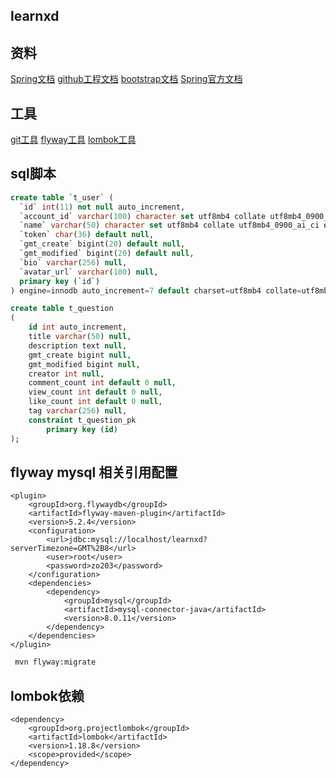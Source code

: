 ## learnxd
## 资料
[Spring文档](https://spring.io/guides/gs/serving-web-content/)
[github工程文档](https://github.com/aihuidezo/learnxd)
[bootstrap文档](https://v3.bootcss.com/getting-started/)
[Spring官方文档](https://docs.spring.io/spring-boot/docs/2.0.0.RC1/reference/html/boot-features-sql.html#boot-features-embedded-database-support)
## 工具
[git工具](https://git-scm.com)
[flyway工具](https://flywaydb.org/)
[lombok工具](https://projectlombok.org/)
## sql脚本
```sql
create table `t_user` (
  `id` int(11) not null auto_increment,
  `account_id` varchar(100) character set utf8mb4 collate utf8mb4_0900_ai_ci default null,
  `name` varchar(50) character set utf8mb4 collate utf8mb4_0900_ai_ci default null,
  `token` char(36) default null,
  `gmt_create` bigint(20) default null,
  `gmt_modified` bigint(20) default null,
  `bio` varchar(256) null,
  `avatar_url` varchar(100) null,
  primary key (`id`)
) engine=innodb auto_increment=7 default charset=utf8mb4 collate=utf8mb4_0900_ai_ci
```
```sql
create table t_question
(
    id int auto_increment,
    title varchar(50) null,
    description text null,
    gmt_create bigint null,
    gmt_modified bigint null,
    creator int null,
    comment_count int default 0 null,
    view_count int default 0 null,
    like_count int default 0 null,
    tag varchar(256) null,
    constraint t_question_pk
        primary key (id)
);
```
## flyway mysql 相关引用配置
```mxml
<plugin>
    <groupId>org.flywaydb</groupId>
    <artifactId>flyway-maven-plugin</artifactId>
    <version>5.2.4</version>
    <configuration>
        <url>jdbc:mysql://localhost/learnxd?serverTimezone=GMT%2B8</url>
        <user>root</user>
        <password>zo203</password>
    </configuration>
    <dependencies>
        <dependency>
            <groupId>mysql</groupId>
            <artifactId>mysql-connector-java</artifactId>
            <version>8.0.11</version>
        </dependency>
    </dependencies>
</plugin>
```
```bash
 mvn flyway:migrate 
```
## lombok依赖
```mxml
<dependency>
    <groupId>org.projectlombok</groupId>
    <artifactId>lombok</artifactId>
    <version>1.18.8</version>
    <scope>provided</scope>
</dependency>
```



